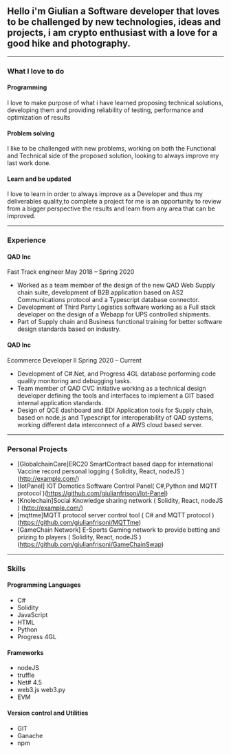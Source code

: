 ## Hello i'm Giulian  a Software developer that loves to be challenged by new technologies, ideas and projects, i am crypto enthusiast with a love for  a good hike and photography.


---

### What I love to do

#### Programming
 I love to make purpose of what i have learned  proposing technical solutions, developing them and providing reliability of testing, performance and optimization of results

#### Problem solving
 I like to be challenged with new problems, working on both the Functional and Technical side of the proposed solution, looking to always improve my last work done.


#### Learn and be updated
 I love to learn in order to always improve as a Developer and thus my deliverables quality,to complete  a project for me is an opportunity to review from a bigger perspective the results and learn from any area that can be improved.
 
---

### Experience
#### QAD Inc
Fast Track engineer 
May 2018 – Spring 2020

- Worked as a team member of the design of the new QAD Web Supply chain suite, development of B2B application based on AS2 Communications protocol and a Typescript database connector.
- Development of Third Party Logistics software working as a Full stack developer on the design of a Webapp for UPS controlled shipments.
- Part of Supply chain and Business functional training for better software design standards based on industry.

#### QAD Inc
Ecommerce Developer II
Spring 2020 –  Current
- Development of C#.Net, and Progress 4GL database performing code quality monitoring and debugging tasks.
- Team member of QAD CVC initiative working as a technical design developer defining the tools and interfaces to implement a GIT based internal application standards.
- Design of QCE dashboard and EDI Application tools for Supply chain, based on node.js and Typescript for interoperability of QAD systems, working  different data interconnect of  a AWS cloud based server.

---
### Personal Projects
- [GlobalchainCare]ERC20 SmartContract based dapp for international Vaccine record personal logging ( Solidity, React, nodeJS ) (http://example.com/)
- [IotPanel] IOT Domotics Software Control Panel( C#,Python and MQTT protocol )(https://github.com/giulianfrisoni/Iot-Panel)
- [Knolechain]Social Knowledge sharing network ( Solidity, React, nodeJS ) (http://example.com/)
- [mqttme]MQTT protocol server control tool ( C# and MQTT protocol )(https://github.com/giulianfrisoni/MQTTme)
- [GameChain Network] E-Sports Gaming network to provide betting and prizing to players ( Solidity, React, nodeJS ) (https://github.com/giulianfrisoni/GameChainSwap)

---
### Skills
#### Programming Languages
- C#
- Solidity
- JavaScript
- HTML
- Python
- Progress 4GL

#### Frameworks
- nodeJS
- truffle
- Net# 4.5
- web3.js web3.py
- EVM

#### Version control and Utilities
- GIT
- Ganache
- npm
